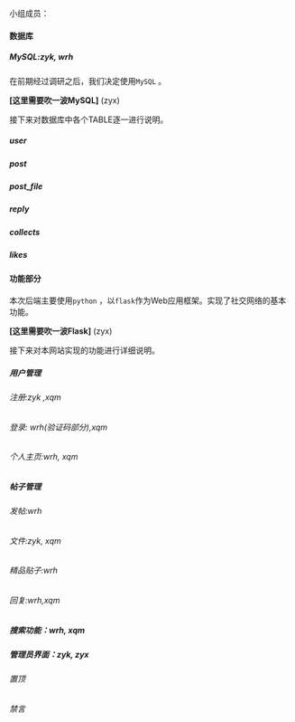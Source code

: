 小组成员：



#### 数据库

##### MySQL:zyk, wrh

在前期经过调研之后，我们决定使用`MySQL` 。

**[这里需要吹一波MySQL]** (zyx)

接下来对数据库中各个TABLE逐一进行说明。

##### user

##### post

##### post_file

##### reply

##### collects

##### likes

#### 功能部分

本次后端主要使用`python` ，以`flask`作为Web应用框架。实现了社交网络的基本功能。

**[这里需要吹一波Flask]**  (zyx)

接下来对本网站实现的功能进行详细说明。

##### 用户管理

###### 注册:zyk ,xqm

###### 登录:  wrh(验证码部分),xqm

###### 个人主页:wrh, xqm

##### 帖子管理

###### 发帖:wrh

###### 文件:zyk, xqm

###### 精品贴子:wrh

###### 回复:wrh,xqm

##### 搜索功能：wrh, xqm

##### 管理员界面：zyk, zyx

###### 置顶

###### 禁言

